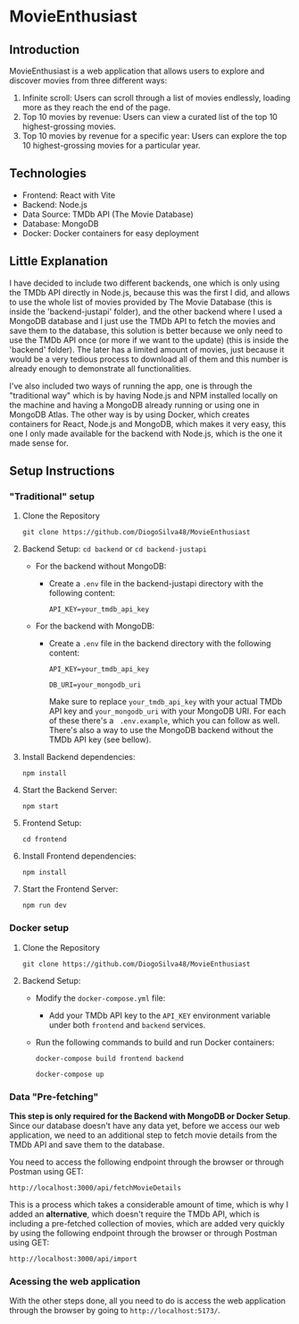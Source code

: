 # MovieEnthusiast

## Introduction

MovieEnthusiast is a web application that allows users to explore and discover movies from three different ways:

1.  Infinite scroll: Users can scroll through a list of movies endlessly, loading more as they reach the end of the page.
2.  Top 10 movies by revenue: Users can view a curated list of the top 10 highest-grossing movies.
3.  Top 10 movies by revenue for a specific year: Users can explore the top 10 highest-grossing movies for a particular year.

## Technologies

- Frontend: React with Vite
- Backend: Node.js
- Data Source: TMDb API (The Movie Database)
- Database: MongoDB
- Docker: Docker containers for easy deployment

## Little Explanation

I have decided to include two different backends, one which is only using the TMDb API directly in Node.js, because this was the first I did, and allows to use the whole list of movies provided by The Movie Database (this is inside the 'backend-justapi' folder), and the other backend where I used a MongoDB database and I just use the TMDb API to fetch the movies and save them to the database, this solution is better because we only need to use the TMDb API once (or more if we want to the update) (this is inside the 'backend' folder). The later has a limited amount of movies, just because it would be a very tedious process to download all of them and this number is already enough to demonstrate all functionalities.

I've also included two ways of running the app, one is through the "traditional way" which is by having Node.js and NPM installed locally on the machine and having a MongoDB already running or using one in MongoDB Atlas. The other way is by using Docker, which creates containers for React, Node.js and MongoDB, which makes it very easy, this one I only made available for the backend with Node.js, which is the one it made sense for.

## Setup Instructions

### "Traditional" setup

1.  Clone the Repository

    `git clone https://github.com/DiogoSilva48/MovieEnthusiast`

2.  Backend Setup:
    `cd backend` or `cd backend-justapi`

    - For the backend without MongoDB:

      - Create a `.env` file in the backend-justapi directory with the following content:

        `API_KEY=your_tmdb_api_key`

    - For the backend with MongoDB:

      - Create a `.env` file in the backend directory with the following content:

        `API_KEY=your_tmdb_api_key`

        `DB_URI=your_mongodb_uri`

        Make sure to replace `your_tmdb_api_key` with your actual TMDb API key and `your_mongodb_uri` with your MongoDB URI. For each of these there's a ` .env.example`, which you can follow as well. There's also a way to use the MongoDB backend without the TMDb API key (see bellow).

3.  Install Backend dependencies:

    `npm install`

4.  Start the Backend Server:

    `npm start`

5.  Frontend Setup:

    `cd frontend`

6.  Install Frontend dependencies:

    `npm install`

7.  Start the Frontend Server:

    `npm run dev`

### Docker setup

1. Clone the Repository

   `git clone https://github.com/DiogoSilva48/MovieEnthusiast`

2. Backend Setup:

   - Modify the `docker-compose.yml` file:
     - Add your TMDb API key to the `API_KEY` environment variable under both `frontend` and `backend` services.
   - Run the following commands to build and run Docker containers:

     `docker-compose build frontend backend`

     `docker-compose up`

### Data "Pre-fetching"

**This step is only required for the Backend with MongoDB or Docker Setup**. Since our database doesn't have any data yet, before we access our web application, we need to an additional step to fetch movie details from the TMDb API and save them to the database.

You need to access the following endpoint through the browser or through Postman using GET:

`http://localhost:3000/api/fetchMovieDetails`

This is a process which takes a considerable amount of time, which is why I added an **alternative**, which doesn't require the TMDb API, which is including a pre-fetched collection of movies, which are added very quickly by using the following endpoint through the browser or through Postman using GET:

`http://localhost:3000/api/import`

### Acessing the web application

With the other steps done, all you need to do is access the web application through the browser by going to `http://localhost:5173/`.
